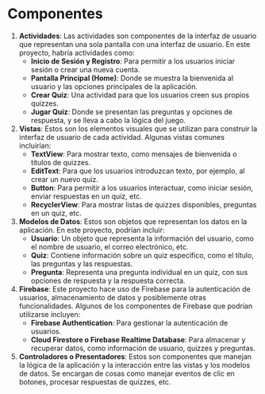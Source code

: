 # Componentes

1. **Actividades**: Las actividades son componentes de la interfaz de usuario que representan una sola pantalla con una interfaz de usuario. En este proyecto, habría actividades como:
   * **Inicio de Sesión y Registro**: Para permitir a los usuarios iniciar sesión o crear una nueva cuenta.
   * **Pantalla Principal (Home)**: Donde se muestra la bienvenida al usuario y las opciones principales de la aplicación.
   * **Crear Quiz**: Una actividad para que los usuarios creen sus propios quizzes.
   * **Jugar Quiz**: Donde se presentan las preguntas y opciones de respuesta, y se lleva a cabo la lógica del juego.
2. **Vistas**: Estos son los elementos visuales que se utilizan para construir la interfaz de usuario de cada actividad. Algunas vistas comunes incluirían:
   * **TextView**: Para mostrar texto, como mensajes de bienvenida o títulos de quizzes.
   * **EditText**: Para que los usuarios introduzcan texto, por ejemplo, al crear un nuevo quiz.
   * **Button**: Para permitir a los usuarios interactuar, como iniciar sesión, enviar respuestas en un quiz, etc.
   * **RecyclerView**: Para mostrar listas de quizzes disponibles, preguntas en un quiz, etc.
3. **Modelos de Datos**: Estos son objetos que representan los datos en la aplicación. En este proyecto, podrían incluir:
   * **Usuario**: Un objeto que representa la información del usuario, como el nombre de usuario, el correo electrónico, etc.
   * **Quiz**: Contiene información sobre un quiz específico, como el título, las preguntas y las respuestas.
   * **Pregunta**: Representa una pregunta individual en un quiz, con sus opciones de respuesta y la respuesta correcta.
4. **Firebase**: Este proyecto hace uso de Firebase para la autenticación de usuarios, almacenamiento de datos y posiblemente otras funcionalidades. Algunos de los componentes de Firebase que podrían utilizarse incluyen:
   * **Firebase Authentication**: Para gestionar la autenticación de usuarios.
   * **Cloud Firestore o Firebase Realtime Database**: Para almacenar y recuperar datos, como información de usuario, quizzes y preguntas.
5. **Controladores o Presentadores**: Estos son componentes que manejan la lógica de la aplicación y la interacción entre las vistas y los modelos de datos. Se encargan de cosas como manejar eventos de clic en botones, procesar respuestas de quizzes, etc.
